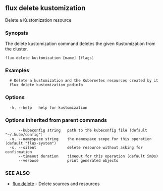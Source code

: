 ## flux delete kustomization

Delete a Kustomization resource

### Synopsis

The delete kustomization command deletes the given Kustomization from the cluster.

```
flux delete kustomization [name] [flags]
```

### Examples

```
  # Delete a kustomization and the Kubernetes resources created by it
  flux delete kustomization podinfo

```

### Options

```
  -h, --help   help for kustomization
```

### Options inherited from parent commands

```
      --kubeconfig string   path to the kubeconfig file (default "~/.kube/config")
  -n, --namespace string    the namespace scope for this operation (default "flux-system")
  -s, --silent              delete resource without asking for confirmation
      --timeout duration    timeout for this operation (default 5m0s)
      --verbose             print generated objects
```

### SEE ALSO

* [flux delete](flux_delete.md)	 - Delete sources and resources

